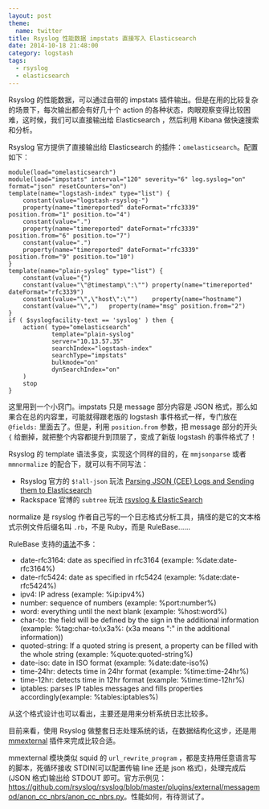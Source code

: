 ```yaml
---
layout: post
theme:
  name: twitter
title: Rsyslog 性能数据 impstats 直接写入 Elasticsearch
date: 2014-10-18 21:48:00
category: logstash
tags:
  - rsyslog
  - elasticsearch
---
```


Rsyslog 的性能数据，可以通过自带的 impstats 插件输出。但是在用的比较复杂的场景下，每次输出都会有好几十个 action 的各种状态，肉眼观察变得比较困难，这时候，我们可以直接输出给 Elasticsearch ，然后利用 Kibana 做快速搜索和分析。

Rsyslog 官方提供了直接输出给 Elasticsearch 的插件：`omelasticsearch`。配置如下：

    module(load="omelasticsearch")
    module(load="impstats" interval="120" severity="6" log.syslog="on" format="json" resetCounters="on")
    template(name="logstash-index" type="list") {
        constant(value="logstash-rsyslog-")
        property(name="timereported" dateFormat="rfc3339" position.from="1" position.to="4")
        constant(value=".")
        property(name="timereported" dateFormat="rfc3339" position.from="6" position.to="7")
        constant(value=".")
        property(name="timereported" dateFormat="rfc3339" position.from="9" position.to="10")
    }
    template(name="plain-syslog" type="list") {
        constant(value="{")
        constant(value="\"@timestamp\":\"") property(name="timereported" dateFormat="rfc3339")
        constant(value="\",\"host\":\"")    property(name="hostname")
        constant(value="\",")   property(name="msg" position.from="2")
    }
    if ( $syslogfacility-text == 'syslog' ) then {
        action( type="omelasticsearch"
                template="plain-syslog"
                server="10.13.57.35"
                searchIndex="logstash-index"
                searchType="impstats"
                bulkmode="on"
                dynSearchIndex="on"
        )
        stop
    }

这里用到一个小窍门。impstats 只是 message 部分内容是 JSON 格式，那么如果合在总的内容里，可能就得跟老版的 logstash 事件格式一样，专门放在 `@fields:` 里面去了。但是，利用 `position.from` 参数，把 message 部分的开头 `{` 给删掉，就把整个内容都提升到顶层了，变成了新版 logstash 的事件格式了！

Rsyslog 的 template 语法多变，实现这个同样的目的，在 `mmjsonparse` 或者 `mmnormalize` 的配合下，就可以有不同写法：

* Rsyslog 官方的 `$!all-json` 玩法 [Parsing JSON (CEE) Logs and Sending them to Elasticsearch](http://www.rsyslog.com/json-elasticsearch/)
* Rackspace 官博的 `subtree` 玩法 [rsyslog & ElasticSearch](https://developer.rackspace.com/blog/rsyslog-and-elasticsearch/)

normalize 是 rsyslog 作者自己写的一个日志格式分析工具，搞怪的是它的文本格式示例文件后缀名叫 `.rb`，不是 Ruby，而是 RuleBase……

RuleBase 支持的[语法](http://www.liblognorm.com/files/manual/index.html)不多：

* date-rfc3164: date as specified in rfc3164 (example: %date:date-rfc3164%)
* date-rfc5424: date as specified in rfc5424 (example: %date:date-rfc5424%)
* ipv4: IP adress (example: %ip:ipv4%)
* number: sequence of numbers (example: %port:number%)
* word: everything until the next blank (example: %host:word%)
* char-to: the field will be defined by the sign in the additional information (example: %tag:char-to:\x3a%: (x3a means ":" in the additional information))
* quoted-string: If a quoted string is present, a property can be filled with the whole string (example: %quote:quoted-string%)
* date-iso: date in ISO format (example: %date:date-iso%)
* time-24hr: detects time in 24hr format (example: %time:time-24hr%)
* time-12hr: detects time in 12hr format (example: %time:time-12hr%)
* iptables: parses IP tables messages and fills properties accordingly(example: %tables:iptables%)

从这个格式设计也可以看出，主要还是用来分析系统日志比较多。

目前来看，使用 Rsyslog 做整套日志处理系统的话，在数据结构化这步，还是用 [mmexternal](http://www.rsyslog.com/doc/v8-stable/configuration/modules/mmexternal.html) 插件来完成比较合适。

mmexternal 模块类似 squid 的 `url_rewrite_program` ，都是支持用任意语言写的脚本，死循环接收 STDIN(可以配置传输 line 还是 json 格式)，处理完成后(JSON 格式)输出给 STDOUT 即可。官方示例见：<https://github.com/rsyslog/rsyslog/blob/master/plugins/external/messagemod/anon_cc_nbrs/anon_cc_nbrs.py>。性能如何，有待测试了。
